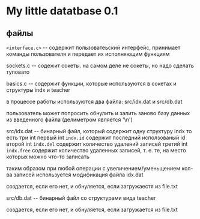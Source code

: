 
# My little datatbase 0.1

## файлы

`<interface.c>` -- содержит пользоватеьский интерфейс, принимает команды 
					пользователя и передает их исполняющим функциям 


sockets.c 	-- содежит сокеты. на самом деле не сокеты, но надо сделать туповато


basics.c 	-- содержит функции, которые используются в сокетах и структуры indx и teacher


в процессе работы используются два файла: src/idx.dat и src/db.dat

пользователь может попросить обнулить и залить заново базу данных
из введенного файла (делиметром является '\n')


src/idx.dat -- 	бинарный файл, который 	содержит одну структуру indx
				то есть три int 
				первый int `indx.id` 	содержит последний исползованый id
				второй int `indx.del`	содержит количество удалений записей 
				третий int `indx.free`	содержит количество удаленных записей,
										т. е. те, на место которых можно что-то записать

таким образом при любой операции с увеличением/уменьщением кол-ва 
записей используется модификация файла idx.dat 

создается, если его нет, и обнуляется, если загружаестя из file.txt


src/db.dat 	--	бинарный файл со структурами вида teacher 

создается, если его нет, и обнуляется, если загружается из file.txt
